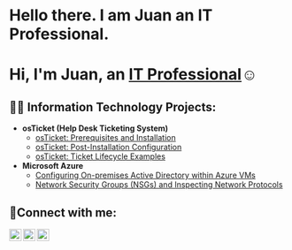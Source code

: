 # Hello there. I am Juan an IT Professional.
<h1>Hi, I'm Juan, an <a href="https://linkedin.com/in/Josh">IT Professional</a>☺</h1>

<h2>👨‍💻 Information Technology Projects:</h2>

- <b>osTicket (Help Desk Ticketing System)</b>
  - [osTicket: Prerequisites and Installation](https://github.com/pinkidinkidu/osticket-prereqs)
  - [osTicket: Post-Installation Configuration](https://github.com/juan/post-install-config)
  - [osTicket: Ticket Lifecycle Examples](https://github.com/juan/ticket-lifecycle)
- <b>Microsoft Azure</b>
  - [Configuring On-premises Active Directory within Azure VMs](https://github.com/juan/configure-ad)
  - [Network Security Groups (NSGs) and Inspecting Network Protocols](https://github.com/juan/azure-network-protocols)

<h2>🤳Connect with me:</h2>

[<img align="left" alt="Josh | Twitter" width="22px" src="https://cdn.jsdelivr.net/npm/simple-icons@v3/icons/twitter.svg" />][twitter]
[<img align="left" alt="Josh | LinkedIn" width="22px" src="https://cdn.jsdelivr.net/npm/simple-icons@v3/icons/linkedin.svg" />][linkedin]
[<img align="left" alt="Josh | Instagram" width="22px" src="https://cdn.jsdelivr.net/npm/simple-icons@v3/icons/instagram.svg" />][instagram]

[twitter]: https://twitter.com/Josh
[instagram]: https://www.instagram.com/Josh
[linkedin]: https://linkedin.com/in/Josh
